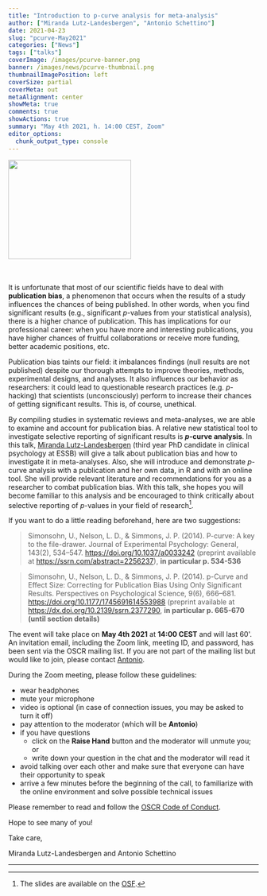 ```yaml
---
title: "Introduction to p-curve analysis for meta-analysis"
author: ["Miranda Lutz-Landesbergen", "Antonio Schettino"]
date: 2021-04-23
slug: "pcurve-May2021"
categories: ["News"]
tags: ["talks"]
coverImage: /images/pcurve-banner.png
banner: /images/news/pcurve-thumbnail.png
thumbnailImagePosition: left
coverSize: partial
coverMeta: out
metaAlignment: center
showMeta: true
comments: true
showActions: true
summary: "May 4th 2021, h. 14:00 CEST, Zoom"
editor_options: 
  chunk_output_type: console
---
```

<img border="0" alt="" src="/images/news/pcurve-banner.png" width="70%" height="200" align="center">

<BR></BR>
It is unfortunate that most of our scientific fields have to deal with **publication bias**, a phenomenon that occurs when the results of a study influences the chances of being published. In other words, when you find significant results (e.g., significant *p*-values from your statistical analysis), there is a higher chance of publication. This has implications for our professional career: when you have more and interesting publications, you have higher chances of fruitful collaborations or receive more funding, better academic positions, etc.

Publication bias taints our field: it imbalances findings (null results are not published) despite our thorough attempts to improve theories, methods, experimental designs, and analyses. It also influences our behavior as researchers: it could lead to questionable research practices (e.g. *p*-hacking) that scientists (unconsciously) perform to increase their chances of getting significant results. This is, of course, unethical.

By compiling studies in systematic reviews and meta-analyses, we are able to examine and account for publication bias. A relative new statistical tool to investigate selective reporting of significant results is ***p*-curve analysis**. In this talk, [Miranda Lutz-Landesbergen](https://www.openscience-rotterdam.com/2021/03/03/lutz-landesbergen/) (third year PhD candidate in clinical psychology at ESSB) will give a talk about publication bias and how to investigate it in meta-analyses. Also, she will introduce and demonstrate *p*-curve analysis with a publication and her own data, in R and with an online tool. She will provide relevant literature and recommendations for you as a researcher to combat publication bias. With this talk, she hopes you will become familiar to this analysis and be encouraged to think critically about selective reporting of *p*-values in your field of research[^1].

If you want to do a little reading beforehand, here are two suggestions:

> Simonsohn, U., Nelson, L. D., & Simmons, J. P. (2014). P-curve: A key to the file-drawer. Journal of Experimental Psychology: General, 143(2), 534–547. https://doi.org/10.1037/a0033242 (preprint available at https://ssrn.com/abstract=2256237), **in particular p. 534-536**

> Simonsohn, U., Nelson, L. D., & Simmons, J. P. (2014). p-Curve and Effect Size: Correcting for Publication Bias Using Only Significant Results. Perspectives on Psychological Science, 9(6), 666–681. https://doi.org/10.1177/1745691614553988 (preprint available at https://dx.doi.org/10.2139/ssrn.2377290, **in particular p. 665-670 (until section details)**

The event will take place on **May 4th 2021** at **14:00 CEST** and will last 60'. An invitation email, including the Zoom link, meeting ID, and password, has been sent via the OSCR mailing list. If you are not part of the mailing list but would like to join, please contact [Antonio](mailto:schettino@eur.nl).

During the Zoom meeting, please follow these guidelines:

* wear headphones
* mute your microphone
* video is optional (in case of connection issues, you may be asked to turn it off)
* pay attention to the moderator (which will be **Antonio**)
* if you have questions
  - click on the **Raise Hand** button and the moderator will unmute you; or
  - write down your question in the chat and the moderator will read it
* avoid talking over each other and make sure that everyone can have their opportunity to speak
* arrive a few minutes before the beginning of the call, to familiarize with the online environment and solve possible technical issues

Please remember to read and follow the [OSCR Code of Conduct](https://www.openscience-rotterdam.com/coc/).

Hope to see many of you!

Take care,

Miranda Lutz-Landesbergen and Antonio Schettino

***

[^1]: The slides are available on the [OSF](https://osf.io/gkra3/).


